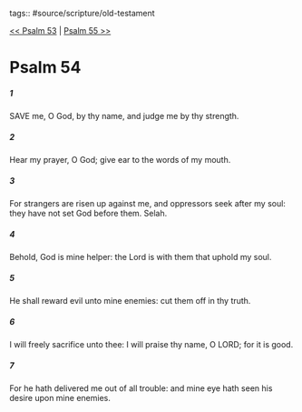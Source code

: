 tags:: #source/scripture/old-testament

[<< Psalm 53](source/scripture/old-testament/19_Psalms/Psalm_53.md) | [Psalm 55 >>](source/scripture/old-testament/19_Psalms/Psalm_55.md)

# Psalm 54

##### 1

SAVE me, O God, by thy name, and judge me by thy strength.

##### 2

Hear my prayer, O God; give ear to the words of my mouth.

##### 3

For strangers are risen up against me, and oppressors seek after my soul: they have not set God before them. Selah.

##### 4

Behold, God is mine helper: the Lord is with them that uphold my soul.

##### 5

He shall reward evil unto mine enemies: cut them off in thy truth.

##### 6

I will freely sacrifice unto thee: I will praise thy name, O LORD; for it is good.

##### 7

For he hath delivered me out of all trouble: and mine eye hath seen his desire upon mine enemies.
